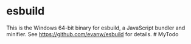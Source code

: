 # esbuild

This is the Windows 64-bit binary for esbuild, a JavaScript bundler and minifier. See https://github.com/evanw/esbuild for details.
#   M y T o d o  
 